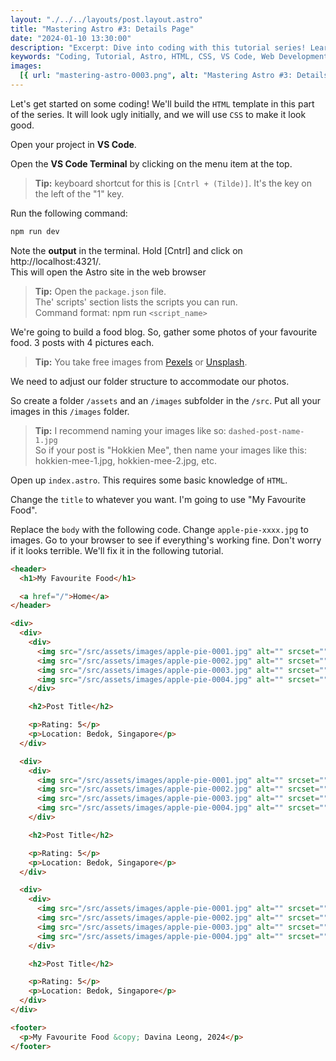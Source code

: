```yaml
---
layout: "./../../layouts/post.layout.astro"
title: "Mastering Astro #3: Details Page"
date: "2024-01-10 13:30:00"
description: "Excerpt: Dive into coding with this tutorial series! Learn to create an HTML template for a food blog using Astro. Follow steps in VS Code, adjust folder structure, and enhance your site with CSS in upcoming tutorials."
keywords: "Coding, Tutorial, Astro, HTML, CSS, VS Code, Web Development, Food Blog, Images, Folder Structure, Pexels, Unsplash"
images:
  [{ url: "mastering-astro-0003.png", alt: "Mastering Astro #3: Details Page" }]
---
```


Let's get started on some coding! We'll build the `HTML` template in this part of the series. It will look ugly initially, and we will use `CSS` to make it look good.

Open your project in **VS Code**.

Open the **VS Code Terminal** by clicking on the menu item at the top.

> **Tip:** keyboard shortcut for this is `[Cntrl + (Tilde)]`. It's the key on the left of the "1" key.

Run the following command:

```bash
npm run dev
```

Note the **output** in the terminal. Hold [Cntrl] and click on http://localhost:4321/.<br>
This will open the Astro site in the web browser

> **Tip:** Open the `package.json` file.<br>
> The' scripts' section lists the scripts you can run.<br>
> Command format: npm run `<script_name>`

We're going to build a food blog. So, gather some photos of your favourite food. 3 posts with 4 pictures each.

> **Tip:** You take free images from [Pexels](https://www.pexels.com/) or [Unsplash](https://unsplash.com/).

We need to adjust our folder structure to accommodate our photos.

So create a folder `/assets` and an `/images` subfolder in the `/src`. Put all your images in this `/images` folder.

> **Tip:** I recommend naming your images like so: `dashed-post-name-1.jpg`<br>
> So if your post is "Hokkien Mee", then name your images like this: hokkien-mee-1.jpg, hokkien-mee-2.jpg, etc.

Open up `index.astro`. This requires some basic knowledge of `HTML`.

Change the `title` to whatever you want. I'm going to use "My Favourite Food".

Replace the `body` with the following code. Change `apple-pie-xxxx.jpg` to images. Go to your browser to see if everything's working fine. Don't worry if it looks terrible. We'll fix it in the following tutorial.

```html
<header>
  <h1>My Favourite Food</h1>

  <a href="/">Home</a>
</header>

<div>
  <div>
    <div>
      <img src="/src/assets/images/apple-pie-0001.jpg" alt="" srcset="" />
      <img src="/src/assets/images/apple-pie-0002.jpg" alt="" srcset="" />
      <img src="/src/assets/images/apple-pie-0003.jpg" alt="" srcset="" />
      <img src="/src/assets/images/apple-pie-0004.jpg" alt="" srcset="" />
    </div>

    <h2>Post Title</h2>

    <p>Rating: 5</p>
    <p>Location: Bedok, Singapore</p>
  </div>

  <div>
    <div>
      <img src="/src/assets/images/apple-pie-0001.jpg" alt="" srcset="" />
      <img src="/src/assets/images/apple-pie-0002.jpg" alt="" srcset="" />
      <img src="/src/assets/images/apple-pie-0003.jpg" alt="" srcset="" />
      <img src="/src/assets/images/apple-pie-0004.jpg" alt="" srcset="" />
    </div>

    <h2>Post Title</h2>

    <p>Rating: 5</p>
    <p>Location: Bedok, Singapore</p>
  </div>

  <div>
    <div>
      <img src="/src/assets/images/apple-pie-0001.jpg" alt="" srcset="" />
      <img src="/src/assets/images/apple-pie-0002.jpg" alt="" srcset="" />
      <img src="/src/assets/images/apple-pie-0003.jpg" alt="" srcset="" />
      <img src="/src/assets/images/apple-pie-0004.jpg" alt="" srcset="" />
    </div>

    <h2>Post Title</h2>

    <p>Rating: 5</p>
    <p>Location: Bedok, Singapore</p>
  </div>
</div>

<footer>
  <p>My Favourite Food &copy; Davina Leong, 2024</p>
</footer>
```
